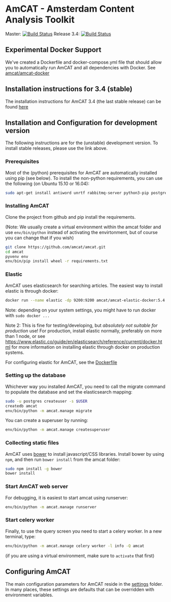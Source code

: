 AmCAT - Amsterdam Content Analysis Toolkit
==========================================

Master: [![Build Status](https://travis-ci.org/amcat/amcat.png?branch=master)](https://travis-ci.org/amcat/amcat) Release 3.4: [![Build Status](https://travis-ci.org/amcat/amcat.png?branch=release-3.3)](https://travis-ci.org/amcat/amcat)

## Experimental Docker Support

We've created a Dockerfile and docker-compose.yml file that should allow you to automatically run AmCAT and all dependencies with Docker. See [amcat/amcat-docker](http://github.com/amcat/amcat-docker)


## Installation instructions for 3.4 (stable)

The installation instructions for AmCAT 3.4 (the last stable release) can be found 
[here](https://github.com/amcat/amcat/blob/release-3.4/README.md)


## Installation and Configuration for development version

The following instructions are for the (unstable) development version. 
To install stable releases, please use the link above.


### Prerequisites

Most of the (python) prerequisites for AmCAT are automatically installed using pip (see below). To install the non-python requirements, you can use the following (on Ubuntu 15.10 or 16.04):

```sh
sudo apt-get install antiword unrtf rabbitmq-server python3-pip postgresql postgresql-contrib python3-venv git postgresql-server-dev-9.5 python3-dev libxml2-dev libxslt-dev graphviz pspp redis-server r-base python3-lxml python3-amqplib python3-psycopg2 python3-requests python3-pygments docker.io nodejs-legacy npm
```

### Installing AmCAT 

Clone the project from github and pip install the requirements. 

(Note: We usually create a virtual environment within the amcat folder and use `env/bin/python` instead of activating the envirtonment, but of course you can change that if you wish)

```sh
git clone https://github.com/amcat/amcat.git
cd amcat
pyvenv env
env/bin/pip install wheel -r requirements.txt
```

### Elastic

AmCAT uses elasticsearch for searching articles. The easiest way to install elastic is through docker:

```sh
docker run --name elastic -dp 9200:9200 amcat/amcat-elastic-docker:5.4.3
```

Note: depending on your system settings, you might have to run docker with `sudo docker ...`

Note 2: This is fine for testing/developing, but *absolutely not suitable for production* use! For production, install elastic normally, preferably on more than 1 node, or see https://www.elastic.co/guide/en/elasticsearch/reference/current/docker.html for more information on installing elastic through docker on production systems. 

For configuring elastic for AmCAT, see the [Dockerfile](https://github.com/amcat/amcat-elastic-docker/blob/master/Dockerfile)

### Setting up the database

Whichever way you installed AmCAT, you need to call the migrate command to populate the database and set the elasticsearch mapping:

```sh
sudo -u postgres createuser -s $USER
createdb amcat
env/bin/python -m amcat.manage migrate
```

You can create a superuser by running:

```sh
env/bin/python -m amcat.manage createsuperuser
```

### Collecting static files

AmCAT uses [bower](http://bower.io/) to install javascript/CSS libraries. Install bower by using `npm`, and then run `bower install` from the amcat folder:

```sh
sudo npm install -g bower
bower install
```


### Start AmCAT web server

For debugging, it is easiest to start amcat using runserver:

```sh
env/bin/python -m amcat.manage runserver
```

### Start celery worker

Finally, to use the query screen you need to start a celery worker. In a new terminal, type:

```sh
env/bin/python -m amcat.manage celery worker -l info -Q amcat
```

(if you are using a virtual environment, make sure to `activate` that first)

## Configuring AmCAT

The main configuration parameters for AmCAT reside in the [settings](https://github.com/amcat/amcat/tree/master/settings) folder. In many places, these settings are defaults that can be overridden with environment variables. 
